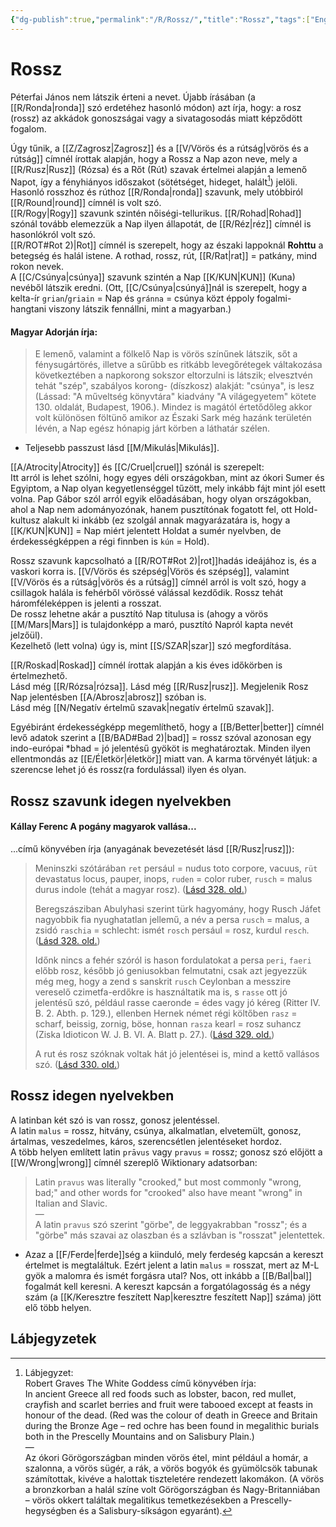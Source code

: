 ```yaml
---
{"dg-publish":true,"permalink":"/R/Rossz/","title":"Rossz","tags":["Englishtexttranslated"],"created":"2024-10-26T21:25","updated":"2025-07-03T01:17"}
---
```



# Rossz

Péterfai János nem látszik érteni a nevet. Újabb írásában (a [[R/Ronda\|ronda]] szó erdetéhez hasonló módon) azt írja, hogy: a rosz (rossz) az akkádok gonoszságai vagy a sivatagosodás miatt képződött fogalom.  

Úgy tűnik, a [[Z/Zagrosz\|Zagrosz]] és a [[V/Vörös és a rútság\|vörös és a rútság]] címnél írottak alapján, hogy a Rossz a Nap azon neve, mely a [[R/Rusz\|Rusz]] (Rózsa) és a Rőt (Rút) szavak értelmei alapján a lemenő Napot, így a fényhiányos időszakot (sötétséget, hideget, halált[^1]) jelöli.  
Hasonló rosszhoz és rúthoz [[R/Ronda\|ronda]] szavunk, mely utóbbiról [[R/Round\|round]] címnél is volt szó.  
[[R/Rogy\|Rogy]] szavunk szintén nőiségi-tellurikus. [[R/Rohad\|Rohad]] szónál tovább elemezzük a Nap ilyen állapotát, de [[R/Réz\|réz]] címnél is hasonlókról volt szó.  
[[R/ROT#Rot 2)\|Rot]] címnél is szerepelt, hogy az északi lappoknál **Rohttu** a betegség és halál istene. A rothad, rossz, rút, [[R/Rat\|rat]] = patkány, mind rokon nevek.  
A [[C/Csúnya\|csúnya]] szavunk szintén a Nap [[K/KUN\|KUN]] (Kuna) nevéből látszik eredni. (Ott, [[C/Csúnya\|csúnyá]]nál is szerepelt, hogy a kelta-ír `grian`/`griain` = Nap és `gránna` = csúnya közt éppoly fogalmi-hangtani viszony látszik fennállni, mint a magyarban.)  

#### Magyar Adorján írja:  

> E lemenő, valamint a fölkelő Nap is vörös színűnek látszik, sőt a fénysugártörés, illetve a sűrűbb es ritkább levegőrétegek váltakozása következtében a napkorong sokszor eltorzulni is látszik; elvesztvén tehát "szép", szabályos korong- (díszkosz) alakját: "csúnya", is lesz (Lássad: "A műveltség könyvtára" kiadvány "A világegyetem" kötete 130. oldalát, Budapest, 1906.). Mindez is magától értetődőleg akkor volt különösen föltünő amikor az Északi Sark még hazánk területén lévén, a Nap egész hónapig járt körben a láthatár szélen.  
- Teljesebb passzust lásd [[M/Mikulás\|Mikulás]].

[[A/Atrocity\|Atrocity]] és [[C/Cruel\|cruel]] szónál is szerepelt:  
Itt arról is lehet szólni, hogy egyes déli országokban, mint az ókori Sumer és Egyiptom, a Nap olyan kegyetlenséggel tűzött, mely inkább fájt mint jól esett volna. Pap Gábor szól arról egyik előadásában, hogy olyan országokban, ahol a Nap nem adományozónak, hanem pusztítónak fogatott fel, ott Hold-kultusz alakult ki inkább (ez szolgál annak magyarázatára is, hogy a [[K/KUN\|KUN]] = Nap miért jelentett Holdat a sumér nyelvben, de érdekességképpen a régi finnben is `kún` = Hold).  


Rossz szavunk kapcsolható a [[R/ROT#Rot 2)\|rot]]hadás ideájához is, és a vaskori korra is. [[V/Vörös és szépség\|Vörös és szépség]], valamint [[V/Vörös és a rútság\|vörös és a rútság]] címnél arról is volt szó, hogy a csillagok halála is fehérből vörössé válással kezdődik. Rossz tehát háromféleképpen is jelenti a rosszat.  
De rossz lehetne akár a pusztító Nap titulusa is (ahogy a vörös [[M/Mars\|Mars]] is tulajdonképp a maró, pusztító Napról kapta nevét jelzőül).  
Kezelhető (lett volna) úgy is, mint [[S/SZAR\|szar]] szó megfordítása.  

[[R/Roskad\|Roskad]] címnél írottak alapján a kis éves időkörben is értelmezhető.  
Lásd még [[R/Rózsa\|rózsa]]. Lásd még [[R/Rusz\|rusz]]. Megjelenik Rosz Nap jelentésben [[A/Abrosz\|abrosz]] szóban is.  
Lásd még [[N/Negatív értelmű szavak\|negatív értelmű szavak]].  

Egyébiránt érdekességképp megemlíthető, hogy a [[B/Better\|better]] címnél levő adatok szerint a [[B/BAD#Bad 2)\|bad]] = rossz szóval azonosan egy indo-európai \*bhad = jó jelentésű gyököt is meghatároztak. Minden ilyen ellentmondás az [[E/Életkör\|életkör]] miatt van. A karma törvényét látjuk: a szerencse lehet jó és rossz(ra fordulással) ilyen és olyan.  

## Rossz szavunk idegen nyelvekben

#### Kállay Ferenc A pogány magyarok vallása...

...című könyvében írja (anyagának bevezetését lásd [[R/Rusz\|rusz]]):
> Meninszki szótárában `ret` persául = nudus toto corpore, vacuus, `rüt` devastatus locus, pauper, inops, `ruden` = color ruber, `rusch` = malus durus indole (tehát a magyar rosz). ([Lásd 328. old.](zotero://open-pdf/library/items/DFI47XPY?page=328&annotation=K2SGJ29M))  
> 
> Beregszásziban Abulyhasi szerint türk hagyomány, hogy Rusch Jáfet nagyobbik fia nyughatatlan jellemű, a név a persa `rusch` = malus, a zsidó `raschia` = schlecht: ismét `rosch` persául = rosz, kurdul `resch`. ([Lásd 328. old.](zotero://open-pdf/library/items/DFI47XPY?page=328&annotation=RPULB2TA))  
> 
> Időnk nincs a fehér szóról is hason fordulatokat a persa `peri`, `faeri` előbb rosz, később jó geniusokban felmutatni, csak azt jegyezzük még meg, hogy a zend s sanskrit `rusch` Ceylonban a messzire vereselő czimetfa-erdőkre is használtatik ma is, s `rasse` ott jó jelentésű szó, például rasse caeronde = édes vagy jó kéreg (Ritter IV. B. 2. Abth. p. 129.), ellenben Hernek német régi költőben `rasz` = scharf, beissig, zornig, böse, honnan `rasza` kearl = rosz suhancz (Ziska Idioticon W. J. B. VI. A. Blatt p. 27.). ([Lásd 329. old.](zotero://open-pdf/library/items/DFI47XPY?page=329&annotation=DNK8VJWH))
> 
> A rut és rosz szóknak voltak hát jó jelentései is, mind a kettő vallásos szó. ([Lásd 330. old.](zotero://open-pdf/library/items/DFI47XPY?page=330&annotation=G783UE85))

## Rossz idegen nyelvekben

A latinban két szó is van rossz, gonosz jelentéssel.  
A latin `malus` = rossz, hitvány, csúnya, alkalmatlan, elvetemült, gonosz, ártalmas, veszedelmes, káros, szerencsétlen jelentéseket hordoz.  
A több helyen említett latin `prāvus` vagy `pravus` = rossz; gonosz szó előjött a [[W/Wrong\|wrong]] címnél szereplő Wiktionary adatsorban:  
> Latin `pravus` was literally "crooked," but most commonly "wrong, bad;" and other words for "crooked" also have meant "wrong" in Italian and Slavic.  
> —  
> A latin `pravus` szó szerint "görbe", de leggyakrabban "rossz"; és a "görbe" más szavai az olaszban és a szlávban is "rosszat" jelentettek.  
- Azaz a [[F/Ferde\|ferde]]ség a kiinduló, mely ferdeség kapcsán a kereszt értelmet is megtaláltuk. Ezért jelent a latin `malus` = rosszat, mert az M-L gyök a malomra és ismét forgásra utal? Nos, ott inkább a [[B/Bal\|bal]] fogalmát kell keresni. A kereszt kapcsán a forgatólagosság és a négy szám (a [[K/Keresztre feszített Nap\|keresztre feszített Nap]] száma) jött elő több helyen.



## Lábjegyzetek

[^1]: Lábjegyzet:  
Robert Graves The White Goddess című könyvében írja:  
In ancient Greece all red foods such as lobster, bacon, red mullet, crayfish and scarlet berries and fruit were tabooed except at feasts in honour of the dead. (Red was the colour of death in Greece and Britain during the Bronze Age – red ochre has been found in megalithic burials both in the Prescelly Mountains and on Salisbury Plain.)  
—  
Az ókori Görögországban minden vörös étel, mint például a homár, a szalonna, a vörös sügér, a rák, a vörös bogyók és gyümölcsök tabunak számítottak, kivéve a halottak tiszteletére rendezett lakomákon. (A vörös a bronzkorban a halál színe volt Görögországban és Nagy-Britanniában – vörös okkert találtak megalitikus temetkezésekben a Prescelly-hegységben és a Salisbury-síkságon egyaránt).  